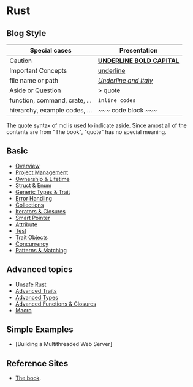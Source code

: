 # Rust

## Blog Style

| Special cases | Presentation |
| - | - |
| Caution | <u><b>UNDERLINE BOLD CAPITAL</b></u> |
| Important Concepts | <u>underline</u> |
| file name or path  | <u><i>Underline and Italy</i></u> |
| Aside or Question | > quote |
| function, command, crate, ... | `inline codes` |
| hierarchy, example codes, ... | ~~~ code block ~~~ |

The quote syntax of md is used to indicate aside. Since amost all of the contents are from "The book", "quote" has no special meaning.

## Basic

- [Overview](overview.md)
- [Project Management](project_management.md)
- [Ownership & Lifetime](ownership_lifetime.md)
- [Struct & Enum](struct_enum.md)
- [Generic Types & Trait](generic_types_traits.md)
- [Error Handling](error_handling.md)
- [Collections](collections.md)
- [Iterators & Closures](iter_closure.md)
- [Smart Pointer](smart_pointer.md)
- [Attribute](attribute.md)
- [Test](tests.md)
- [Trait Objects](trait_object.md)
- [Concurrency](threads.md)
- [Patterns & Matching](pattern.md)

## Advanced topics

- [Unsafe Rust](unsafe.md)
- [Advanced Traits](advance_trait.md)
- [Advanced Types](advance_type.md)
- [Advanced Functions & Closures](ad_func_closure.md)
- [Macro](macro.md)

## Simple Examples

- [Building a Multithreaded Web Server]

## Reference Sites
- [The book](https://doc.rust-lang.org/book).